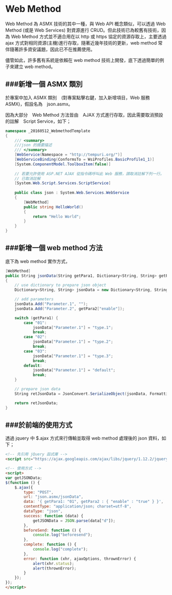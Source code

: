 # Web Method

<script type="text/javascript" src="../gitbook/app.js"></script>
<script type="text/javascript" src="../js/general.js"></script>

Web Method 為 ASMX 技術的其中一種，與 Web API 概念類似，可以透過 Web Method (或是 Web Services) 對資源進行 CRUD。但此技術已為較舊有技術，因為 Web Method 方式並不適合用在以 http 或 https 協定的資源存取上，主要透過 ajax 方式對相同資源(主機)進行存取，隨著近幾年技術的更新，web method 常伴隨著許多資安議題，因此已不在推薦使用。

儘管如此，許多舊有系統是依賴在 web method 技術上開發，底下透過簡單的例子來建立 web method。

###新增一個 ASMX 類別
---

於專案中加入 ASMX 類別　(對專案點擊右鍵，加入新增項目，Web 服務　ASMX)，假設名為　json.asmx。

因為大部分　Web Method 方法皆由　AJAX 方式進行存取，因此需要取消預設的註解　Script Service，如下；

```C#
namespace _20160512_WebmethodTemplate
{
    /// <summary>
    ///json 的摘要描述
    /// </summary>
    [WebService(Namespace = "http://tempuri.org/")]
    [WebServiceBinding(ConformsTo = WsiProfiles.BasicProfile1_1)]
    [System.ComponentModel.ToolboxItem(false)]
    
    // 若要允許使用 ASP.NET AJAX 從指令碼呼叫此 Web 服務，請取消註解下列一行。
    // 已取消註解
    [System.Web.Script.Services.ScriptService]
    
    public class json : System.Web.Services.WebService
    {
        [WebMethod]
        public string HelloWorld()
        {
            return "Hello World";
        }
    }
}
```

###新增一個 web method 方法
---

底下為 web method 實作方式，

```C#
[WebMethod]
public String jsonData(String getPara1, Dictionary<String, String> getPara2)
{
    // use dictionary to prepare json object
    Dictionary<String, String> jsonData = new Dictionary<String, String> { };

    // add parameters
    jsonData.Add("Parameter.1", "");
    jsonData.Add("Parameter.2", getPara2["enable"]);

    switch (getPara1) {
        case "01":
            jsonData["Parameter.1"] = "type.1";
            break;
        case "02":
            jsonData["Parameter.1"] = "type.2";
            break;
        case "03":
            jsonData["Parameter.1"] = "type.3";
            break;
        default:
            jsonData["Parameter.1"] = "default";
            break;
    }

    // prepare json data
    String retJsonData = JsonConvert.SerializeObject(jsonData, Formatting.Indented);

    return retJsonData;
}
```

###於前端的使用方式
---

透過 jquery 中 $.ajax 方式來行傳輸並取得 web method 處理後的 json 資料，如下；

```Html
<!-- 先引用 jQuery 函式庫 -->
<script src="https://ajax.googleapis.com/ajax/libs/jquery/1.12.2/jquery.min.js"></script>

<!-- 使用方式 -->
<script>
var getJSONData;
$(function () {
    $.ajax({
        type: "POST",
        url: "json.asmx/jsonData",
        data: '{ getPara1: "01", getPara2 : { "enable" : "true" } }',
        contentType: "application/json; charset=utf-8",
        dataType: "json",
        success: function (data) {
            getJSONData = JSON.parse(data["d"]);
        },
        beforeSend: function () {
            console.log("beforesend");
        },
        complete: function () {
            console.log("complete");
        },
        error: function (xhr, ajaxOptions, thrownError) {
            alert(xhr.status);
            alert(thrownError);
        }
    });
});
</script>
```





